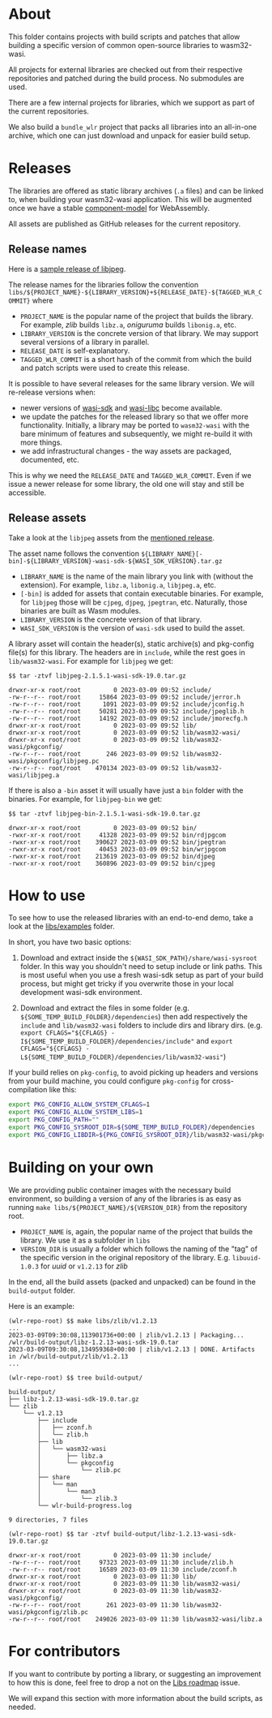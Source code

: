 # About

This folder contains projects with build scripts and patches that allow building a specific version of common open-source libraries to wasm32-wasi.

All projects for external libraries are checked out from their respective repositories and patched during the build process. No submodules are used.

There are a few internal projects for libraries, which we support as part of the current repositories.

We also build a `bundle_wlr` project that packs all libraries into an all-in-one archive, which one can just download and unpack for easier build setup.

# Releases

The libraries are offered as static library archives (`.a` files) and can be linked to, when building your wasm32-wasi application. This will be augmented once we have a stable [component-model](https://github.com/WebAssembly/component-model) for WebAssembly.

All assets are published as GitHub releases for the current repository.

## Release names

Here is a [sample release of libjpeg](https://github.com/assambar/webassembly-language-runtimes/releases/tag/libs%2Flibjpeg%2F2.1.5.1%2B20230308-9c87db9).

The release names for the libraries follow the convention `libs/${PROJECT_NAME}-${LIBRARY_VERSION}+${RELEASE_DATE}-${TAGGED_WLR_COMMIT}` where

 - `PROJECT_NAME` is the popular name of the project that builds the library. For example, *zlib* builds `libz.a`, *oniguruma* builds `libonig.a`, etc.
 - `LIBRARY_VERSION` is the concrete version of that library. We may support several versions of a library in parallel.
 - `RELEASE_DATE` is self-explanatory.
 - `TAGGED_WLR_COMMIT` is a short hash of the commit from which the build and patch scripts were used to create this release.

It is possible to have several releases for the same library version. We will re-release versions when:

 - newer versions of [wasi-sdk](https://github.com/WebAssembly/wasi-sdk) and [wasi-libc](https://github.com/WebAssembly/wasi-libc) become available.
 - we update the patches for the released library so that we offer more functionality. Initially, a library may be ported to `wasm32-wasi` with the bare minimum of features and subsequently, we might re-build it with more things.
 - we add infrastructural changes - the way assets are packaged, documented, etc.

This is why we need the `RELEASE_DATE` and `TAGGED_WLR_COMMIT`. Even if we issue a newer release for some library, the old one will stay and still be accessible.

## Release assets

Take a look at the `libjpeg` assets from the [mentioned release](https://github.com/assambar/webassembly-language-runtimes/releases/tag/libs%2Flibjpeg%2F2.1.5.1%2B20230308-9c87db9).

The asset name follows the convention `${LIBRARY_NAME}[-bin]-${LIBRARY_VERSION}-wasi-sdk-${WASI_SDK_VERSION}.tar.gz`

 - `LIBRARY_NAME` is the name of the main library you link with (without the extension). For example, `libz.a`, `libonig.a`, `libjpeg.a`, etc.
 - `[-bin]` is added for assets that contain executable binaries. For example, for `libjpeg` those will be `cjpeg`, `djpeg`, `jpegtran`, etc. Naturally, those binaries are built as Wasm modules.
 - `LIBRARY_VERSION` is the concrete version of that library.
 - `WASI_SDK_VERSION` is the version of `wasi-sdk` used to build the asset.

A library asset will contain the header(s), static archive(s) and pkg-config file(s) for this library. The headers are in `include`, while the rest goes in `lib/wasm32-wasi`. For example for `libjpeg` we get:

```shell-session
$$ tar -ztvf libjpeg-2.1.5.1-wasi-sdk-19.0.tar.gz

drwxr-xr-x root/root         0 2023-03-09 09:52 include/
-rw-r--r-- root/root     15864 2023-03-09 09:52 include/jerror.h
-rw-r--r-- root/root      1091 2023-03-09 09:52 include/jconfig.h
-rw-r--r-- root/root     50281 2023-03-09 09:52 include/jpeglib.h
-rw-r--r-- root/root     14192 2023-03-09 09:52 include/jmorecfg.h
drwxr-xr-x root/root         0 2023-03-09 09:52 lib/
drwxr-xr-x root/root         0 2023-03-09 09:52 lib/wasm32-wasi/
drwxr-xr-x root/root         0 2023-03-09 09:52 lib/wasm32-wasi/pkgconfig/
-rw-r--r-- root/root       246 2023-03-09 09:52 lib/wasm32-wasi/pkgconfig/libjpeg.pc
-rw-r--r-- root/root    470134 2023-03-09 09:52 lib/wasm32-wasi/libjpeg.a
```

If there is also a `-bin` asset it will usually have just a `bin` folder with the binaries. For example, for `libjpeg-bin` we get:

```shell-session
$$ tar -ztvf libjpeg-bin-2.1.5.1-wasi-sdk-19.0.tar.gz

drwxr-xr-x root/root         0 2023-03-09 09:52 bin/
-rwxr-xr-x root/root     41328 2023-03-09 09:52 bin/rdjpgcom
-rwxr-xr-x root/root    390627 2023-03-09 09:52 bin/jpegtran
-rwxr-xr-x root/root     40453 2023-03-09 09:52 bin/wrjpgcom
-rwxr-xr-x root/root    213619 2023-03-09 09:52 bin/djpeg
-rwxr-xr-x root/root    360896 2023-03-09 09:52 bin/cjpeg
```

# How to use

To see how to use the released libraries with an end-to-end demo, take a look at the [libs/examples](./examples/) folder.

In short, you have two basic options:

1. Download and extract inside the `${WASI_SDK_PATH}/share/wasi-sysroot` folder. In this way you shouldn't need to setup include or link paths. This is most useful when you use a fresh wasi-sdk setup as part of your build process, but might get tricky if you overwrite those in your local development wasi-sdk environment.

2. Download and extract the files in some folder (e.g. `${SOME_TEMP_BUILD_FOLDER}/dependencies`) then add respectively the `include` and `lib/wasm32-wasi` folders to include dirs and library dirs. (e.g. `export CFLAGS="${CFLAGS} -I${SOME_TEMP_BUILD_FOLDER}/dependencies/include"` and `export CFLAGS="${CFLAGS} -L${SOME_TEMP_BUILD_FOLDER}/dependencies/lib/wasm32-wasi"`)

If your build relies on `pkg-config`, to avoid picking up headers and versions from your build machine, you could configure `pkg-config` for cross-compilation like this:

```bash
export PKG_CONFIG_ALLOW_SYSTEM_CFLAGS=1
export PKG_CONFIG_ALLOW_SYSTEM_LIBS=1
export PKG_CONFIG_PATH=""
export PKG_CONFIG_SYSROOT_DIR=${SOME_TEMP_BUILD_FOLDER}/dependencies
export PKG_CONFIG_LIBDIR=${PKG_CONFIG_SYSROOT_DIR}/lib/wasm32-wasi/pkgconfig
```

# Building on your own

We are providing public container images with the necessary build environment, so building a version of any of the libraries is as easy as running `make libs/${PROJECT_NAME}/${VERSION_DIR}` from the repository root.

 - `PROJECT_NAME` is, again, the popular name of the project that builds the library. We use it as a subfolder in `libs`
 - `VERSION_DIR` is usually a folder which follows the naming of the "tag" of the specific version in the original repository of the library. E.g. `libuuid-1.0.3` for *uuid* or `v1.2.13` for *zlib*

In the end, all the build assets (packed and unpacked) can be found in the `build-output` folder.

Here is an example:

```shell-session
(wlr-repo-root) $$ make libs/zlib/v1.2.13
...
2023-03-09T09:30:08,113901736+00:00 | zlib/v1.2.13 | Packaging... /wlr/build-output/libz-1.2.13-wasi-sdk-19.0.tar
2023-03-09T09:30:08,134959368+00:00 | zlib/v1.2.13 | DONE. Artifacts in /wlr/build-output/zlib/v1.2.13
...

(wlr-repo-root) $$ tree build-output/

build-output/
├── libz-1.2.13-wasi-sdk-19.0.tar.gz
└── zlib
    └── v1.2.13
        ├── include
        │   ├── zconf.h
        │   └── zlib.h
        ├── lib
        │   └── wasm32-wasi
        │       ├── libz.a
        │       └── pkgconfig
        │           └── zlib.pc
        ├── share
        │   └── man
        │       └── man3
        │           └── zlib.3
        └── wlr-build-progress.log

9 directories, 7 files

(wlr-repo-root) $$ tar -ztvf build-output/libz-1.2.13-wasi-sdk-19.0.tar.gz

drwxr-xr-x root/root         0 2023-03-09 11:30 include/
-rw-r--r-- root/root     97323 2023-03-09 11:30 include/zlib.h
-rw-r--r-- root/root     16589 2023-03-09 11:30 include/zconf.h
drwxr-xr-x root/root         0 2023-03-09 11:30 lib/
drwxr-xr-x root/root         0 2023-03-09 11:30 lib/wasm32-wasi/
drwxr-xr-x root/root         0 2023-03-09 11:30 lib/wasm32-wasi/pkgconfig/
-rw-r--r-- root/root       261 2023-03-09 11:30 lib/wasm32-wasi/pkgconfig/zlib.pc
-rw-r--r-- root/root    249026 2023-03-09 11:30 lib/wasm32-wasi/libz.a
```

# For contributors

If you want to contribute by porting a library, or suggesting an improvement to how this is done, feel free to drop a not on the [Libs roadmap](https://github.com/vmware-labs/webassembly-language-runtimes/issues/78) issue.

We will expand this section with more information about the build scripts, as needed.
